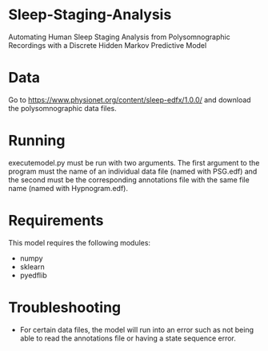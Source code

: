 # Sleep-Staging-Analysis
Automating Human Sleep Staging Analysis from Polysomnographic Recordings with a Discrete Hidden Markov Predictive Model

# Data
Go to https://www.physionet.org/content/sleep-edfx/1.0.0/ and download the polysomnographic data files.

# Running
executemodel.py must be run with two arguments. The first argument to the program must the name of an individual data file (named with PSG.edf) and the second must be the corresponding annotations file with the same file name (named with Hypnogram.edf).

# Requirements
This model requires the following modules:
* numpy
* sklearn
* pyedflib

# Troubleshooting
* For certain data files, the model will run into an error such as not being able to read the annotations file or having a state sequence error.
